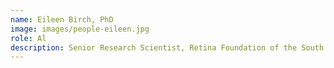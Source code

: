 ```yaml
---
name: Eileen Birch, PhD
image: images/people-eileen.jpg
role: Al
description: Senior Research Scientist, Retina Foundation of the South West
---
```

